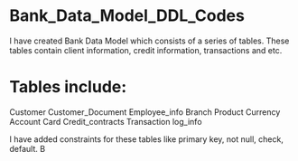 # Bank_Data_Model_DDL_Codes

I have created Bank Data Model which consists of a series of tables.
These tables contain client information, credit information, transactions and etc.

# Tables include:
Customer
Customer_Document
Employee_info
Branch
Product
Currency
Account
Card
Credit_contracts
Transaction
log_info

I have added constraints for these tables like primary key, not null, check, default. B
